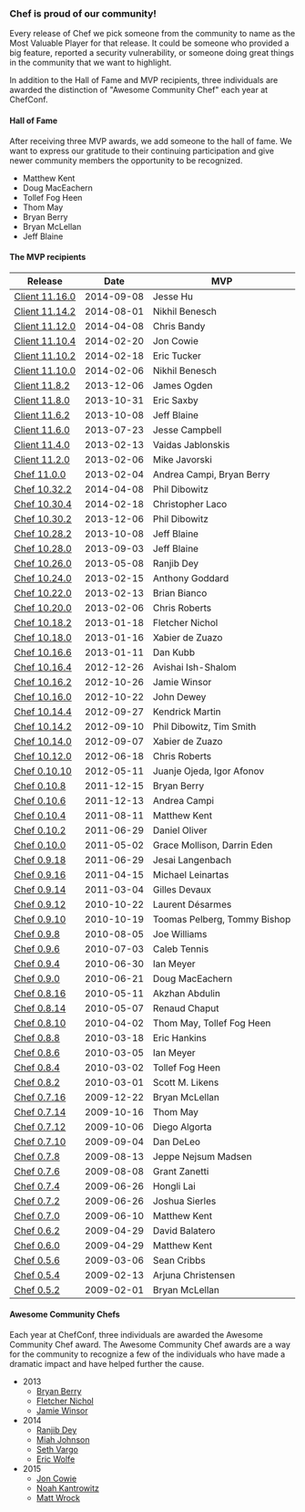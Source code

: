### Chef is proud of our community!

Every release of Chef we pick someone from the community to name as the Most Valuable Player for that release. It could be someone who provided a big feature, reported a security vulnerability, or someone doing great things in the community that we want to highlight.

In addition to the Hall of Fame and MVP recipients, three individuals are awarded the distinction of "Awesome Community Chef" each year at ChefConf.

#### Hall of Fame

After receiving three MVP awards, we add someone to the hall of fame. We want to express our gratitude to their continuing participation and give newer community members the opportunity to be recognized.

* Matthew Kent
* Doug MacEachern
* Tollef Fog Heen
* Thom May
* Bryan Berry
* Bryan McLellan
* Jeff Blaine

#### The MVP recipients

| Release | Date | MVP |
|---------|------|-----|
| [Client 11.16.0](https://www.chef.io/blog/2014/09/08/release-chef-client-11-16-0-ohai-7-4-0/) | 2014-09-08 | Jesse Hu |
| [Client 11.14.2](https://www.chef.io/blog/2014/08/01/release-chef-client-11-14-2/) | 2014-08-01 | Nikhil Benesch |
| [Client 11.12.0](https://www.chef.io/blog/2014/04/08/release-chef-client-11-12-0-10-32-2/) | 2014-04-08 | Chris Bandy |
| [Client 11.10.4](https://www.chef.io/blog/2014/02/20/chef-client-patch-release-11-10-4/) | 2014-02-20 | Jon Cowie |
| [Client 11.10.2](https://www.chef.io/blog/2014/02/18/chef-client-release-11-10-2-10-30-4/) | 2014-02-18 | Eric Tucker |
| [Client 11.10.0](https://www.chef.io/blog/2014/02/06/chef-client-11-10-0-release/) | 2014-02-06 | Nikhil Benesch |
| [Client 11.8.2](https://www.chef.io/blog/2013/12/06/release-chef-client-10-30-2-11-8-2-mixlib-shellout-1-3-0/) | 2013-12-06 | James Ogden |
| [Client 11.8.0](https://www.chef.io/blog/2013/10/31/release-chef-client-11-8-0-ohai-6-20-0/) | 2013-10-31 | Eric Saxby |
| [Client 11.6.2](https://www.chef.io/blog/2013/10/08/release-chef-client-11-6-2-10-28-2/) | 2013-10-08 | Jeff Blaine |
| [Client 11.6.0](https://www.chef.io/blog/2013/07/23/chef-client-11-6-0-ohai-6-18-0-and-more/) | 2013-07-23 | Jesse Campbell |
| [Client 11.4.0](https://www.chef.io/blog/2013/02/13/chef-client-11-4-0-10-22-0-released/) | 2013-02-13 | Vaidas Jablonskis |
| [Client 11.2.0](https://www.chef.io/blog/2013/02/07/chef-client-11-2-0-10-20-0-released/) | 2013-02-06 | Mike Javorski |
| [Chef 11.0.0](https://www.chef.io/blog/2013/02/04/chef-11-released/) | 2013-02-04 | Andrea Campi, Bryan Berry |
| [Chef 10.32.2](https://www.chef.io/blog/2014/04/08/release-chef-client-11-12-0-10-32-2/) | 2014-04-08 | Phil Dibowitz |
| [Chef 10.30.4](https://www.chef.io/blog/2014/02/18/chef-client-release-11-10-2-10-30-4/) | 2014-02-18 | Christopher Laco |
| [Chef 10.30.2](https://www.chef.io/blog/2013/12/06/release-chef-client-10-30-2-11-8-2-mixlib-shellout-1-3-0/) | 2013-12-06 | Phil Dibowitz |
| [Chef 10.28.2](https://www.chef.io/blog/2013/10/08/release-chef-client-11-6-2-10-28-2/) | 2013-10-08 | Jeff Blaine |
| [Chef 10.28.0](https://www.chef.io/blog/2013/09/03/chef-10-28-0-released/) | 2013-09-03 | Jeff Blaine |
| [Chef 10.26.0](https://www.chef.io/blog/2013/05/08/chef-10-26-0-released/) | 2013-05-08 | Ranjib Dey |
| [Chef 10.24.0](https://www.chef.io/blog/2013/02/15/chef-server-11-0-6-and-10-24-0-released/) | 2013-02-15 | Anthony Goddard |
| [Chef 10.22.0](https://www.chef.io/blog/2013/02/13/chef-client-11-4-0-10-22-0-released/) | 2013-02-13 | Brian Bianco |
| [Chef 10.20.0](https://www.chef.io/blog/2013/02/07/chef-client-11-2-0-10-20-0-released/) | 2013-02-06 | Chris Roberts |
| [Chef 10.18.2](https://www.chef.io/blog/2013/01/18/chef-10-18-2-bugfix-release/) | 2013-01-18 | Fletcher Nichol |
| [Chef 10.18.0](https://www.chef.io/blog/2013/01/16/chef-10-18-0-released/) | 2013-01-16 | Xabier de Zuazo |
| [Chef 10.16.6](https://www.chef.io/blog/2013/01/11/chef-10-16-6-security-release/) | 2013-01-11 | Dan Kubb |
| [Chef 10.16.4](https://www.chef.io/blog/2012/12/26/chef-10-16-4-released/) | 2012-12-26 | Avishai Ish-Shalom |
| [Chef 10.16.2](https://www.chef.io/blog/2012/10/26/chef-10-16-2-released/) | 2012-10-26 | Jamie Winsor |
| [Chef 10.16.0](https://www.chef.io/blog/2012/10/22/chef-10-16-0-released/) | 2012-10-22 | John Dewey |
| [Chef 10.14.4](https://www.chef.io/blog/2012/09/28/chef-10-14-4-released/) | 2012-09-27 | Kendrick Martin |
| [Chef 10.14.2](https://www.chef.io/blog/2012/09/11/chef-10-14-2-released/) | 2012-09-10 | Phil Dibowitz, Tim Smith |
| [Chef 10.14.0](https://www.chef.io/blog/2012/09/07/chef-10-14-0-released/) | 2012-09-07 | Xabier de Zuazo |
| [Chef 10.12.0](https://www.chef.io/blog/2012/06/19/chef-10-12-0-released/) | 2012-06-18 | Chris Roberts |
| [Chef 0.10.10](https://www.chef.io/blog/2012/05/11/chef-0-10-10-released/) | 2012-05-11 | Juanje Ojeda, Igor Afonov |
| [Chef 0.10.8](https://www.chef.io/blog/2011/12/15/chef-0-10-8-released/) | 2011-12-15 | Bryan Berry |
| [Chef 0.10.6](https://www.chef.io/blog/2011/12/14/chef-0-10-6-released/) | 2011-12-13 | Andrea Campi |
| [Chef 0.10.4](https://www.chef.io/blog/2011/08/11/chef-0-10-4-released/) | 2011-08-11 | Matthew Kent |
| [Chef 0.10.2](https://www.chef.io/blog/2011/06/29/chef-0-10-2-and-0-9-18-released/) | 2011-06-29 | Daniel Oliver |
| [Chef 0.10.0](https://www.chef.io/blog/2011/05/02/chef-0-10-0-released/) | 2011-05-02 | Grace Mollison, Darrin Eden |
| [Chef 0.9.18](https://www.chef.io/blog/2011/06/29/chef-0-10-2-and-0-9-18-released/) | 2011-06-29 | Jesai Langenbach |
| [Chef 0.9.16](https://www.chef.io/blog/2011/04/15/chef-0-9-16-released/) | 2011-04-15 | Michael Leinartas |
| [Chef 0.9.14](https://www.chef.io/blog/2011/03/04/chef-0-9-14-released/) | 2011-03-04 | Gilles Devaux |
| [Chef 0.9.12](https://www.chef.io/blog/2010/10/22/chef-0-9-12-released/) | 2010-10-22 | Laurent Désarmes |
| [Chef 0.9.10](https://www.chef.io/blog/2010/10/19/chef-0-9-10-ohai-0-5-8-and-mixliblog-1-2-0-released/) | 2010-10-19 | Toomas Pelberg, Tommy Bishop |
| [Chef 0.9.8](https://www.chef.io/blog/2010/08/05/chef-0-9-8-and-mixlib-authentication-1-1-4-released/) | 2010-08-05 | Joe Williams |
| [Chef 0.9.6](https://www.chef.io/blog/2010/07/03/chef-0-9-6-released/) | 2010-07-03 | Caleb Tennis |
| [Chef 0.9.4](https://www.chef.io/blog/2010/06/30/chef-0-9-4-released/) | 2010-06-30 | Ian Meyer |
| [Chef 0.9.0](https://www.chef.io/blog/2010/06/21/chef-0-9-0-and-ohai-0-5-6-released/) | 2010-06-21 | Doug MacEachern |
| [Chef 0.8.16](https://www.chef.io/blog/2010/05/11/chef-0-8-16-and-ohai-0-5-4-release/) | 2010-05-11 | Akzhan Abdulin |
| [Chef 0.8.14](https://www.chef.io/blog/2010/05/07/chef-0-8-14-release/) | 2010-05-07 | Renaud Chaput |
| [Chef 0.8.10](https://www.chef.io/blog/2010/04/02/chef-0-8-10-release/) | 2010-04-02 | Thom May, Tollef Fog Heen |
| [Chef 0.8.8](https://www.chef.io/blog/2010/03/18/chef-0-8-8-release/) | 2010-03-18 | Eric Hankins |
| [Chef 0.8.6](https://www.chef.io/blog/2010/03/05/chef-0-8-6-release/) | 2010-03-05 | Ian Meyer |
| [Chef 0.8.4](https://www.chef.io/blog/2010/03/02/chef-0-8-4-release/) | 2010-03-02 | Tollef Fog Heen |
| [Chef 0.8.2](https://www.chef.io/blog/2010/03/01/chef-0-8-2-release/) | 2010-03-01 | Scott M. Likens |
| [Chef 0.7.16](https://www.chef.io/blog/2009/12/22/chef-0-7-16-release/) | 2009-12-22 | Bryan McLellan |
| [Chef 0.7.14](https://www.chef.io/blog/2009/10/26/chef-0-7-14-ohai-0-3-6-releases/) | 2009-10-16 | Thom May |
| [Chef 0.7.12](https://www.chef.io/blog/2009/10/06/chef-0-7-12rc0-ohai-0-3-4rc0-releases/) | 2009-10-06 | Diego Algorta |
| [Chef 0.7.10](https://www.chef.io/blog/2009/09/04/chef-0-7-10-release/) | 2009-09-04 | Dan DeLeo |
| [Chef 0.7.8](https://www.chef.io/blog/2009/08/13/chef-0-7-8-release/) | 2009-08-13 | Jeppe Nejsum Madsen |
| [Chef 0.7.6](https://www.chef.io/blog/2009/08/08/chef-0-7-6-release/) | 2009-08-08 | Grant Zanetti |
| [Chef 0.7.4](https://www.chef.io/blog/2009/06/26/back-to-back-chef-0-7-2-and-chef-0-7-4-released/) | 2009-06-26 | Hongli Lai |
| [Chef 0.7.2](https://www.chef.io/blog/2009/06/26/back-to-back-chef-0-7-2-and-chef-0-7-4-released/) | 2009-06-26 | Joshua Sierles |
| [Chef 0.7.0](https://www.chef.io/blog/2009/06/10/chef-0-7-0-release/) | 2009-06-10 | Matthew Kent |
| [Chef 0.6.2](https://www.chef.io/blog/2009/04/29/chef-0-6-2-release/) | 2009-04-29 | David Balatero |
| [Chef 0.6.0](https://www.chef.io/blog/2009/04/29/chef-0-6-0-release/) | 2009-04-29 | Matthew Kent |
| [Chef 0.5.6](https://www.chef.io/blog/2009/03/06/chef-0-5-6/) | 2009-03-06 | Sean Cribbs |
| [Chef 0.5.4](https://www.chef.io/blog/2009/02/13/chef-0-5-4/) | 2009-02-13 | Arjuna Christensen |
| [Chef 0.5.2](https://www.chef.io/blog/2009/02/01/chef-0-5-2-and-ohai-0-1-4/) | 2009-02-01 | Bryan McLellan |

#### Awesome Community Chefs

Each year at ChefConf, three individuals are awarded the Awesome Community Chef award. The Awesome Community Chef awards are a way for the community to recognize a few of the individuals who have made a dramatic impact and have helped further the cause.

* 2013
  * [Bryan Berry](https://github.com/bryanwb)
  * [Fletcher Nichol](https://github.com/fnichol)
  * [Jamie Winsor](https://github.com/reset)
* 2014
  * [Ranjib Dey](https://github.com/ranjib)
  * [Miah Johnson](https://github.com/miah)
  * [Seth Vargo](https://github.com/sethvargo)
  * [Eric Wolfe](https://github.com/atomic-penguin)
* 2015
  * [Jon Cowie](https://github.com/jonlives)
  * [Noah Kantrowitz](https://github.com/coderanger)
  * [Matt Wrock](https://github.com/mwrock)